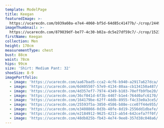 ```yaml
---
template: ModelPage
title: Keegan
featuredImage: >-
  https://ucarecdn.com/b939a60a-e7e4-4060-bf5d-64d85c41477b/-/crop/2449x1487/0,4/-/preview/
imageThumbnail: >-
  https://ucarecdn.com/879839df-be77-4c30-b02a-dc5e27df59c7/-/crop/1523x2409/109,0/-/preview/
firstName: Keegan
collection: Men
height: 170cm
measurementType: chest
bust: 88cm
waist: 78cm
hips: 99cm
size: 'Shirt: Medium Pant: 32'
shoeSize: 8-9
imagePortfolio:
  - image: 'https://ucarecdn.com/aa67bad5-cca2-4cf6-b940-a2917a627dca/'
  - image: 'https://ucarecdn.com/6d405507-57e9-4134-80aa-cb134150a487/'
  - image: 'https://ucarecdn.com/4d357ef7-7974-4349-b103-70effb9fbe20/'
  - image: 'https://ucarecdn.com/36cf041d-6f3b-4407-b1e4-764d0afc6170/'
  - image: 'https://ucarecdn.com/164179be-62ff-4ddb-8955-f4c33e0a3ce5/'
  - image: 'https://ucarecdn.com/25593f5a-3850-4586-b88e-cce07f44e955/'
  - image: 'https://ucarecdn.com/e3408866-0d3b-48fe-8d19-2556dd1dbafe/'
  - image: 'https://ucarecdn.com/e2184912-9625-4213-ab54-642cefa7ff0f/'
  - image: 'https://ucarecdn.com/48db825b-fb43-4e74-9ee8-357d38c048a6/'
---
```


